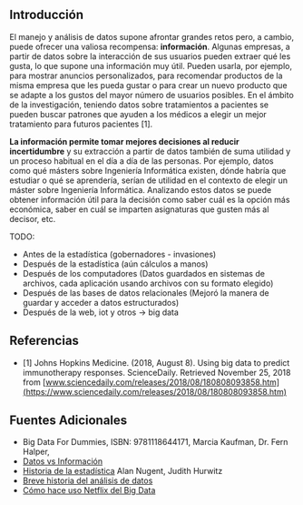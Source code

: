 ## Introducción

El manejo y análisis de datos supone afrontar grandes retos pero, a cambio,
puede ofrecer una valiosa recompensa: __información__. Algunas empresas, a
partir de datos sobre la interacción de sus usuarios pueden extraer qué les
gusta, lo que supone una información muy útil. Pueden usarla, por ejemplo, para
mostrar anuncios personalizados, para recomendar productos de la misma empresa
que les pueda gustar o para crear un nuevo producto que se adapte a los gustos
del mayor número de usuarios posibles. En el ámbito de la investigación,
teniendo datos sobre tratamientos a pacientes se pueden buscar patrones que
ayuden a los médicos a elegir un mejor tratamiento para futuros pacientes [1].

__La información permite tomar mejores decisiones al reducir incertidumbre__ y
su extracción a partir de datos también de suma utilidad y un proceso habitual
en el día a día de las personas. Por ejemplo, datos como qué másters sobre
Ingeniería Informática existen, dónde habría que estudiar o qué se aprendería,
serían de utilidad en el contexto de elegir un máster sobre Ingeniería
Informática. Analizando estos datos se puede obtener información útil para la
decisión como saber cuál es la opción más económica, saber en cuál se imparten
asignaturas que gusten más al decisor, etc.

TODO:
- Antes de la estadística (gobernadores - invasiones)
- Después de la estadística (aún cálculos a manos)
- Después de los computadores (Datos guardados en sistemas de archivos, cada
  aplicación usando archivos con su formato elegido)
- Después de las bases de datos relacionales (Mejoró la manera de guardar y
  acceder a datos estructurados)
- Después de la web, iot y otros -> big data

## Referencias

- [1] Johns Hopkins Medicine. (2018, August 8). Using big data to predict
immunotherapy responses. ScienceDaily. Retrieved November 25, 2018 from
[www.sciencedaily.com/releases/2018/08/180808093858.htm](https://www.sciencedaily.com/releases/2018/08/180808093858.htm)

## Fuentes Adicionales

- Big Data For Dummies, ISBN: 9781118644171, Marcia Kaufman, Dr. Fern Halper,
- [Datos vs Información](https://www.researchgate.net/post/What_is_the_difference_between_data_and_information/1)
- [Historia de la estadística](https://en.wikipedia.org/wiki/History_of_statistics)
  Alan Nugent, Judith Hurwitz
- [Breve historia del análisis de datos](https://www.flydata.com/blog/a-brief-history-of-data-analysis/)
- [Cómo hace uso Netflix del Big Data](https://medium.com/swlh/how-netflix-uses-big-data-20b5419c1edf)
